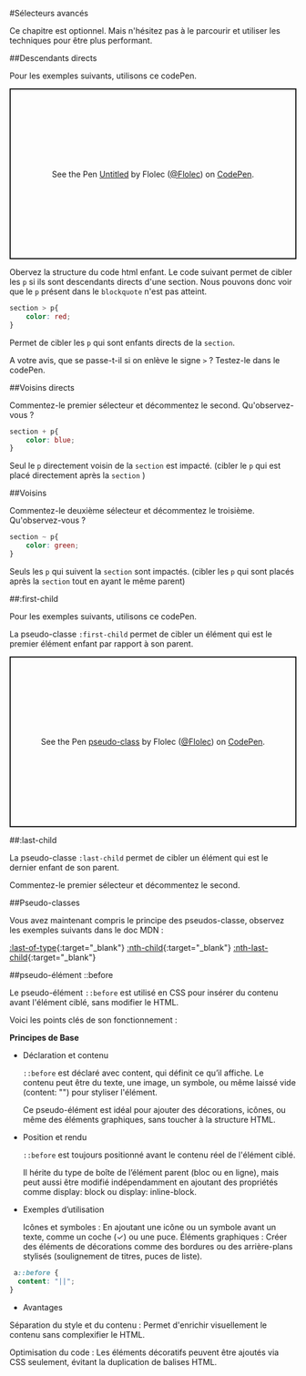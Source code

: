 #Sélecteurs avancés

Ce chapitre est optionnel.
Mais n'hésitez pas à le parcourir et utiliser les techniques pour être plus performant.


##Descendants directs

Pour les exemples suivants, utilisons ce codePen.

<p class="codepen" data-height="300" data-default-tab="html,result" data-slug-hash="LYwWxNe" data-pen-title="Untitled" data-user="Flolec" style="height: 300px; box-sizing: border-box; display: flex; align-items: center; justify-content: center; border: 2px solid; margin: 1em 0; padding: 1em;">
  <span>See the Pen <a href="https://codepen.io/Flolec/pen/LYwWxNe">
  Untitled</a> by Flolec (<a href="https://codepen.io/Flolec">@Flolec</a>)
  on <a href="https://codepen.io">CodePen</a>.</span>
</p>
<script async src="https://cpwebassets.codepen.io/assets/embed/ei.js"></script>


Obervez la structure du code html enfant.
Le code suivant permet de cibler les `p` si ils sont descendants directs d'une section.
Nous pouvons donc voir que le `p` présent dans le `blockquote` n'est pas atteint.

```css  title="CSS"
section > p{ 
	color: red;
}
```
Permet de cibler les `p` qui sont enfants directs de la `section`.

A votre avis, que se passe-t-il si on enlève le signe `>` ? Testez-le dans le codePen.

##Voisins directs

Commentez-le premier sélecteur et décommentez le second.
Qu'observez-vous ?
```css  title="CSS"
section + p{
	color: blue;
}
```
Seul  le `p` directement voisin de la `section` est impacté. (cibler le `p` qui est placé directement après la `section` ) 

##Voisins

Commentez-le deuxième sélecteur et décommentez le troisième.
Qu'observez-vous ?
```css  title="CSS"
section ~ p{
	color: green;
}
```
Seuls  les `p` qui suivent la `section` sont impactés. (cibler les `p` qui sont placés après la `section` tout en ayant le même parent) 

##:first-child

Pour les exemples suivants, utilisons ce codePen.

La pseudo-classe `:first-child` permet de cibler un élément qui est le premier élément enfant par rapport à son  parent.

<p class="codepen" data-height="300" data-default-tab="html,result" data-slug-hash="MWNppjQ" data-pen-title="pseudo-class" data-user="Flolec" style="height: 300px; box-sizing: border-box; display: flex; align-items: center; justify-content: center; border: 2px solid; margin: 1em 0; padding: 1em;">
  <span>See the Pen <a href="https://codepen.io/Flolec/pen/MWNppjQ">
  pseudo-class</a> by Flolec (<a href="https://codepen.io/Flolec">@Flolec</a>)
  on <a href="https://codepen.io">CodePen</a>.</span>
</p>
<script async src="https://cpwebassets.codepen.io/assets/embed/ei.js"></script>


##:last-child

La pseudo-classe `:last-child` permet de cibler un élément qui est le dernier enfant de son parent.

Commentez-le premier sélecteur et décommentez le second.

##Pseudo-classes

Vous avez maintenant compris le principe des pseudos-classe, observez les exemples suivants dans le doc MDN :

[:last-of-type](https://developer.mozilla.org/fr/docs/Web/CSS/:last-of-type){:target="_blank"}
[:nth-child](https://developer.mozilla.org/fr/docs/Web/CSS/:nth-child){:target="_blank"}
[:nth-last-child](https://developer.mozilla.org/fr/docs/Web/CSS/:nth-last-child){:target="_blank"}

##pseudo-élément ::before

Le pseudo-élément `::before` est utilisé en CSS pour insérer du contenu avant l'élément ciblé, sans modifier le HTML.

Voici les points clés de son fonctionnement :

**Principes de Base**

* Déclaration et contenu

  `::before` est déclaré avec content, qui définit ce qu’il affiche. Le contenu peut être du texte, une image, un symbole, ou même laissé vide (content: "") pour styliser l'élément.

  Ce pseudo-élément est idéal pour ajouter des décorations, icônes, ou même des éléments graphiques, sans toucher à la structure HTML.

* Position et rendu

  `::before` est toujours positionné avant le contenu réel de l'élément ciblé.

  Il hérite du type de boîte de l’élément parent (bloc ou en ligne), mais peut aussi être modifié indépendamment en ajoutant des propriétés comme display: block ou display: inline-block.

* Exemples d’utilisation

  Icônes et symboles : En ajoutant une icône ou un symbole avant un texte, comme un coche (✓) ou une puce.
  Éléments graphiques : Créer des éléments de décorations comme des bordures ou des arrière-plans stylisés (soulignement de titres, puces de liste).

```css
 a::before {
  content: "||";
}
```
* Avantages

Séparation du style et du contenu : Permet d'enrichir visuellement le contenu sans complexifier le HTML.

Optimisation du code : Les éléments décoratifs peuvent être ajoutés via CSS seulement, évitant la duplication de balises HTML.

 